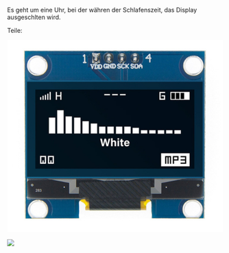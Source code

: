 

Es geht um eine Uhr, bei der währen der Schlafenszeit, das Display ausgeschlten wird.

Teile: 


![](Bilder/OLED-Display-modul-SH1106.png)


![](D1_mini_ESP32_pinout.jpg)
